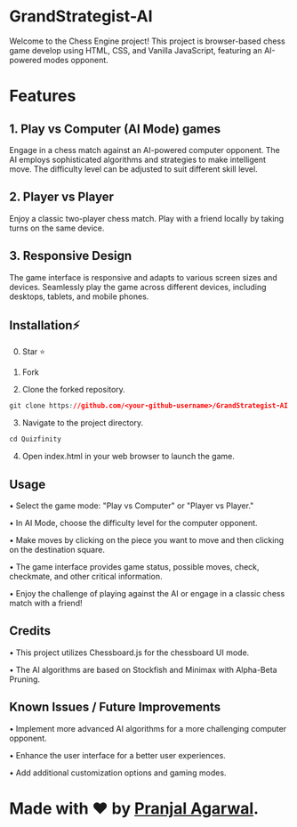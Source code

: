 # GrandStrategist-AI

Welcome to the Chess Engine project! This project is browser-based chess game develop using HTML, CSS, and Vanilla JavaScript, featuring an AI-powered modes opponent.


# Features

## 1. Play vs Computer (AI Mode) games

Engage in a chess match against an AI-powered computer opponent.
The AI employs sophisticated algorithms and strategies to make intelligent move.
The difficulty level can be adjusted to suit different skill level.

## 2. Player vs Player

Enjoy a classic two-player chess match.
Play with a friend locally by taking turns on the same device.

## 3. Responsive Design

The game interface is responsive and adapts to various screen sizes and devices.
Seamlessly play the game across different devices, including desktops, tablets, and mobile phones.


## Installation⚡

0. Star ⭐

1. Fork

2. Clone the forked repository.

```css
git clone https://github.com/<your-github-username>/GrandStrategist-AI
```

3. Navigate to the project directory.

```py
cd Quizfinity
```

4. Open index.html in your web browser to launch the game.


## Usage

• Select the game mode: "Play vs Computer" or "Player vs Player."

• In AI Mode, choose the difficulty level for the computer opponent.

• Make moves by clicking on the piece you want to move and then clicking on the destination square.

• The game interface provides game status, possible moves, check, checkmate, and other critical information.

• Enjoy the challenge of playing against the AI or engage in a classic chess match with a friend!


## Credits

• This project utilizes Chessboard.js for the chessboard UI mode.

• The AI algorithms are based on Stockfish and Minimax with Alpha-Beta Pruning.


## Known Issues / Future Improvements

• Implement more advanced AI algorithms for a more challenging computer opponent.

• Enhance the user interface for a better user experiences.

• Add additional customization options and gaming modes.


# Made with ❤ by [Pranjal Agarwal](https://github.com/Pranjal360Agarwal).


